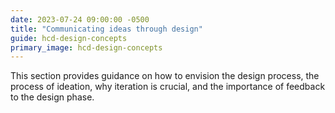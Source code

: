 ```yaml
---
date: 2023-07-24 09:00:00 -0500
title: "Communicating ideas through design"
guide: hcd-design-concepts
primary_image: hcd-design-concepts
---
```


This section provides guidance on how to envision the design process, the process of ideation, why iteration is crucial, and the importance of feedback to the design phase.